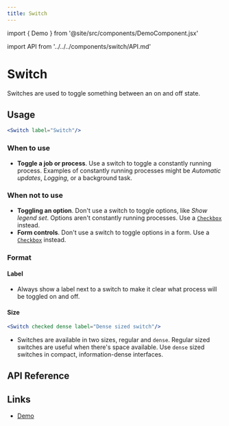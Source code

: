 ```yaml
---
title: Switch
---
```


import { Demo } from '@site/src/components/DemoComponent.jsx'

import API from '../../../components/switch/API.md'

# Switch

Switches are used to toggle something between an on and off state.

<Demo
    path="switch--focused-unchecked"
    height="150px"
/>

## Usage

```jsx
<Switch label="Switch"/>
```

### When to use

-   **Toggle a job or process**. Use a switch to toggle a constantly running process. Examples of constantly running processes might be _Automatic updates_, _Logging_, or a background task.

### When not to use

-   **Toggling an option**. Don't use a switch to toggle options, like _Show legend set_. Options aren't constantly running processes. Use a [`Checkbox`](checkbox.md) instead.
-   **Form controls**. Don't use a switch to toggle options in a form. Use a [`Checkbox`](checkbox.md) instead.

### Format

#### Label

-   Always show a label next to a switch to make it clear what process will be toggled on and off.

#### Size

<Demo
    path="switch--checked-dense"
    height="120px"
/>

```jsx
<Switch checked dense label="Dense sized switch"/>
```

-   Switches are available in two sizes, regular and `dense`. Regular sized switches are useful when there's space available. Use `dense` sized switches in compact, information-dense interfaces.

## API Reference

<API />

## Links

-   <a href="/demo/?path=/story/switch--default" target="_blank">Demo</a>

